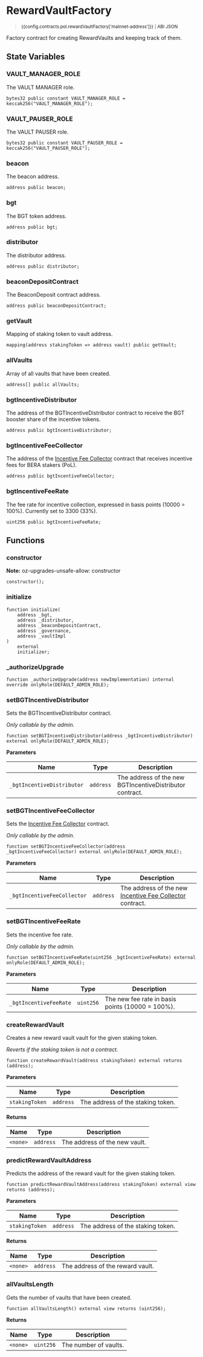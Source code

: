 <script setup>
  import config from '@berachain/config/constants.json';
</script>

# RewardVaultFactory

> <small><a target="_blank" :href="config.mainnet.dapps.berascan.url + 'address/' + config.contracts.pol.rewardVaultFactory['mainnet-address']">{{config.contracts.pol.rewardVaultFactory['mainnet-address']}}</a><span v-if="config.contracts.pol.rewardVaultFactory.abi">&nbsp;|&nbsp;<a target="_blank" :href="config.contracts.pol.rewardVaultFactory.abi">ABI JSON</a></span></small>

Factory contract for creating RewardVaults and keeping track of them.

## State Variables

### VAULT_MANAGER_ROLE

The VAULT MANAGER role.

```solidity
bytes32 public constant VAULT_MANAGER_ROLE = keccak256("VAULT_MANAGER_ROLE");
```

### VAULT_PAUSER_ROLE

The VAULT PAUSER role.

```solidity
bytes32 public constant VAULT_PAUSER_ROLE = keccak256("VAULT_PAUSER_ROLE");
```

### beacon

The beacon address.

```solidity
address public beacon;
```

### bgt

The BGT token address.

```solidity
address public bgt;
```

### distributor

The distributor address.

```solidity
address public distributor;
```

### beaconDepositContract

The BeaconDeposit contract address.

```solidity
address public beaconDepositContract;
```

### getVault

Mapping of staking token to vault address.

```solidity
mapping(address stakingToken => address vault) public getVault;
```

### allVaults

Array of all vaults that have been created.

```solidity
address[] public allVaults;
```

### bgtIncentiveDistributor

The address of the BGTIncentiveDistributor contract to receive
the BGT booster share of the incentive tokens.

```solidity
address public bgtIncentiveDistributor;
```

### bgtIncentiveFeeCollector

The address of the [Incentive Fee Collector](/developers/contracts/bgt-incentive-fee-collector) contract that receives
incentive fees for BERA stakers (PoL).

```solidity
address public bgtIncentiveFeeCollector;
```

### bgtIncentiveFeeRate

The fee rate for incentive collection, expressed in basis points (10000 = 100%).
Currently set to 3300 (33%).

```solidity
uint256 public bgtIncentiveFeeRate;
```

## Functions

### constructor

**Note:**
oz-upgrades-unsafe-allow: constructor

```solidity
constructor();
```

### initialize

```solidity
function initialize(
    address _bgt,
    address _distributor,
    address _beaconDepositContract,
    address _governance,
    address _vaultImpl
)
    external
    initializer;
```

### \_authorizeUpgrade

```solidity
function _authorizeUpgrade(address newImplementation) internal override onlyRole(DEFAULT_ADMIN_ROLE);
```

### setBGTIncentiveDistributor

Sets the BGTIncentiveDistributor contract.

_Only callable by the admin._

```solidity
function setBGTIncentiveDistributor(address _bgtIncentiveDistributor) external onlyRole(DEFAULT_ADMIN_ROLE);
```

**Parameters**

| Name                       | Type      | Description                                              |
| -------------------------- | --------- | -------------------------------------------------------- |
| `_bgtIncentiveDistributor` | `address` | The address of the new BGTIncentiveDistributor contract. |

### setBGTIncentiveFeeCollector

Sets the [Incentive Fee Collector](/developers/contracts/bgt-incentive-fee-collector) contract.

_Only callable by the admin._

```solidity
function setBGTIncentiveFeeCollector(address _bgtIncentiveFeeCollector) external onlyRole(DEFAULT_ADMIN_ROLE);
```

**Parameters**

| Name                        | Type      | Description                                                                                                   |
| --------------------------- | --------- | ------------------------------------------------------------------------------------------------------------- |
| `_bgtIncentiveFeeCollector` | `address` | The address of the new [Incentive Fee Collector](/developers/contracts/bgt-incentive-fee-collector) contract. |

### setBGTIncentiveFeeRate

Sets the incentive fee rate.

_Only callable by the admin._

```solidity
function setBGTIncentiveFeeRate(uint256 _bgtIncentiveFeeRate) external onlyRole(DEFAULT_ADMIN_ROLE);
```

**Parameters**

| Name                   | Type      | Description                                      |
| ---------------------- | --------- | ------------------------------------------------ |
| `_bgtIncentiveFeeRate` | `uint256` | The new fee rate in basis points (10000 = 100%). |

### createRewardVault

Creates a new reward vault vault for the given staking token.

_Reverts if the staking token is not a contract._

```solidity
function createRewardVault(address stakingToken) external returns (address);
```

**Parameters**

| Name           | Type      | Description                       |
| -------------- | --------- | --------------------------------- |
| `stakingToken` | `address` | The address of the staking token. |

**Returns**

| Name     | Type      | Description                   |
| -------- | --------- | ----------------------------- |
| `<none>` | `address` | The address of the new vault. |

### predictRewardVaultAddress

Predicts the address of the reward vault for the given staking token.

```solidity
function predictRewardVaultAddress(address stakingToken) external view returns (address);
```

**Parameters**

| Name           | Type      | Description                       |
| -------------- | --------- | --------------------------------- |
| `stakingToken` | `address` | The address of the staking token. |

**Returns**

| Name     | Type      | Description                      |
| -------- | --------- | -------------------------------- |
| `<none>` | `address` | The address of the reward vault. |

### allVaultsLength

Gets the number of vaults that have been created.

```solidity
function allVaultsLength() external view returns (uint256);
```

**Returns**

| Name     | Type      | Description           |
| -------- | --------- | --------------------- |
| `<none>` | `uint256` | The number of vaults. |
